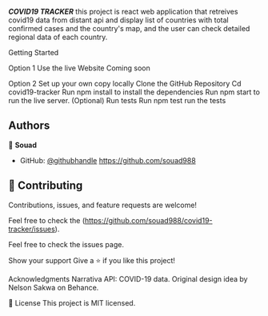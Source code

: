 ***COVID19 TRACKER***
this project is react web application that retreives covid19 data from distant api and display list of countries with total confirmed cases and the country's map, and the user can check detailed regional data of each country.


Getting Started

Option 1
Use the live Website
Coming soon

Option 2
Set up your own copy locally
Clone the GitHub Repository
Cd covid19-tracker
Run npm install to install the dependencies
Run npm start to run the live server.
(Optional) Run tests
Run npm test run the tests

## Authors

👤 **Souad**

- GitHub: [@githubhandle](https://github.com/souad988)
  https://github.com/souad988


## 🤝 Contributing

Contributions, issues, and feature requests are welcome!

Feel free to check the (https://github.com/souad988/covid19-tracker/issues).

Feel free to check the issues page.

Show your support
Give a ⭐️ if you like this project!

Acknowledgments
Narrativa API: COVID-19 data.
Original design idea by Nelson Sakwa on Behance.

📝 License
This project is MIT licensed.